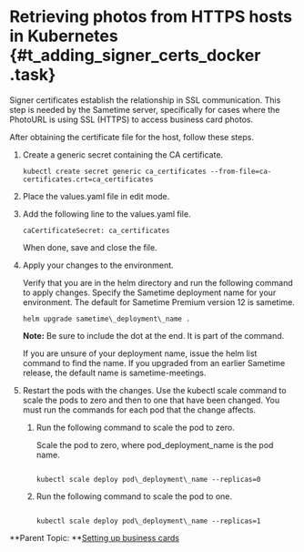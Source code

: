 # Retrieving photos from HTTPS hosts in Kubernetes {#t_adding_signer_certs_docker .task}

Signer certificates establish the relationship in SSL communication. This step is needed by the Sametime server, specifically for cases where the PhotoURL is using SSL \(HTTPS\) to access business card photos.

After obtaining the certificate file for the host, follow these steps.

1.  Create a generic secret containing the CA certificate.

    ``` {#codeblock_ngz_v4n_xwb}
    kubectl create secret generic ca_certificates --from-file=ca-certificates.crt=ca_certificates
    ```

2.  Place the values.yaml file in edit mode.

3.  Add the following line to the values.yaml file.

    ``` {#codeblock_xq2_1vy_ztb}
    caCertificateSecret: ca_certificates
    ```

    When done, save and close the file.

4.  Apply your changes to the environment.

    Verify that you are in the helm directory and run the following command to apply changes. Specify the Sametime deployment name for your environment. The default for Sametime Premium version 12 is sametime.

    ``` {#codeblock_iyn_51d_d5b}
    helm upgrade sametime\_deployment\_name .
    ```

    **Note:** Be sure to include the dot at the end. It is part of the command.

    If you are unsure of your deployment name, issue the helm list command to find the name. If you upgraded from an earlier Sametime release, the default name is sametime-meetings.

5.  Restart the pods with the changes. Use the kubectl scale command to scale the pods to zero and then to one that have been changed. You must run the commands for each pod that the change affects.

    1.  Run the following command to scale the pod to zero.

        Scale the pod to zero, where pod\_deployment\_name is the pod name.

        ``` {#codeblock_cwz_mwc_d5b}
        
        kubectl scale deploy pod\_deployment\_name --replicas=0
        
        ```

    2.  Run the following command to scale the pod to one.

        ``` {#codeblock_i2c_4wc_d5b}
        
        kubectl scale deploy pod\_deployment\_name --replicas=1
        ```


**Parent Topic:  **[Setting up business cards](admin_st_buscard.md)

